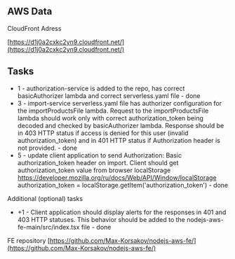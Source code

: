 

## AWS Data

CloudFront Adress 

[https://d1j0a2cxkc2yn9.cloudfront.net/](https://d1j0a2cxkc2yn9.cloudfront.net/)

## Tasks

- 1 - authorization-service is added to the repo, has correct basicAuthorizer lambda and correct serverless.yaml file - done
- 3 - import-service serverless.yaml file has authorizer configuration for the importProductsFile lambda. Request to the importProductsFile lambda should work only with correct authorization_token being decoded and checked by basicAuthorizer lambda. Response should be in 403 HTTP status if access is denied for this user (invalid authorization_token) and in 401 HTTP status if Authorization header is not provided. - done
- 5 - update client application to send Authorization: Basic authorization_token header on import. Client should get authorization_token value from browser localStorage https://developer.mozilla.org/ru/docs/Web/API/Window/localStorage authorization_token = localStorage.getItem('authorization_token') - done

Additional (optional) tasks
- +1 - Client application should display alerts for the responses in 401 and 403 HTTP statuses. This behavior should be added to the nodejs-aws-fe-main/src/index.tsx file - done

FE repository
[https://github.com/Max-Korsakov/nodejs-aws-fe/](https://github.com/Max-Korsakov/nodejs-aws-fe/)

